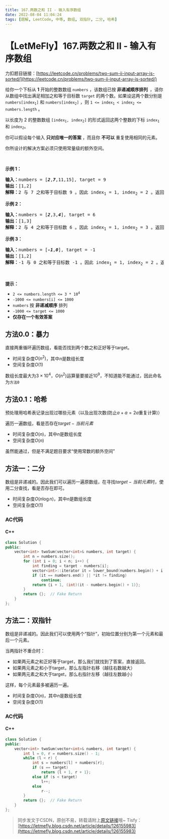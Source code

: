 ```yaml
---
title: 167.两数之和 II - 输入有序数组
date: 2022-08-04 11:04:24
tags: [题解, LeetCode, 中等, 数组, 双指针, 二分, 哈希]
---
```


# 【LetMeFly】167.两数之和 II - 输入有序数组

力扣题目链接：[https://leetcode.cn/problems/two-sum-ii-input-array-is-sorted/](https://leetcode.cn/problems/two-sum-ii-input-array-is-sorted/)

<p>给你一个下标从 <strong>1</strong> 开始的整数数组&nbsp;<code>numbers</code> ，该数组已按<strong><em> </em>非递减顺序排列&nbsp; </strong>，请你从数组中找出满足相加之和等于目标数&nbsp;<code>target</code> 的两个数。如果设这两个数分别是 <code>numbers[index<sub>1</sub>]</code> 和 <code>numbers[index<sub>2</sub>]</code> ，则 <code>1 &lt;= index<sub>1</sub> &lt; index<sub>2</sub> &lt;= numbers.length</code> 。</p>

<p>以长度为 2 的整数数组 <code>[index<sub>1</sub>, index<sub>2</sub>]</code> 的形式返回这两个整数的下标 <code>index<sub>1</sub></code><em> </em>和<em> </em><code>index<sub>2</sub></code>。</p>

<p>你可以假设每个输入 <strong>只对应唯一的答案</strong> ，而且你 <strong>不可以</strong> 重复使用相同的元素。</p>

<p>你所设计的解决方案必须只使用常量级的额外空间。</p>
&nbsp;

<p><strong>示例 1：</strong></p>

<pre>
<strong>输入：</strong>numbers = [<strong><em>2</em></strong>,<strong><em>7</em></strong>,11,15], target = 9
<strong>输出：</strong>[1,2]
<strong>解释：</strong>2 与 7 之和等于目标数 9 。因此 index<sub>1</sub> = 1, index<sub>2</sub> = 2 。返回 [1, 2] 。</pre>

<p><strong>示例 2：</strong></p>

<pre>
<strong>输入：</strong>numbers = [<strong><em>2</em></strong>,3,<strong><em>4</em></strong>], target = 6
<strong>输出：</strong>[1,3]
<strong>解释：</strong>2 与 4 之和等于目标数 6 。因此 index<sub>1</sub> = 1, index<sub>2</sub> = 3 。返回 [1, 3] 。</pre>

<p><strong>示例 3：</strong></p>

<pre>
<strong>输入：</strong>numbers = [<strong><em>-1</em></strong>,<strong><em>0</em></strong>], target = -1
<strong>输出：</strong>[1,2]
<strong>解释：</strong>-1 与 0 之和等于目标数 -1 。因此 index<sub>1</sub> = 1, index<sub>2</sub> = 2 。返回 [1, 2] 。
</pre>

<p>&nbsp;</p>

<p><strong>提示：</strong></p>

<ul>
	<li><code>2 &lt;= numbers.length &lt;= 3 * 10<sup>4</sup></code></li>
	<li><code>-1000 &lt;= numbers[i] &lt;= 1000</code></li>
	<li><code>numbers</code> 按 <strong>非递减顺序</strong> 排列</li>
	<li><code>-1000 &lt;= target &lt;= 1000</code></li>
	<li><strong>仅存在一个有效答案</strong></li>
</ul>


## 方法0.0：暴力

直接两重循环遍历数组，看能否找到两个数之和正好等于target。

+ 时间复杂度$O(n^2)$，其中$n$是数组长度
+ 空间复杂度$O(1)$

数组长度最大为$3\times 10^4$，$O(n^2)$运算量要接近$10^9$，不知道能不能通过，因此命名为```方法0```

## 方法0.1：哈希

预处理用哈希表记录出现过哪些元素（以及出现次数(防止$a+a=2a$重复计算)）

遍历一遍数组，看是否存在$target-当前元素$

+ 时间复杂度$O(n)$，其中$n$是数组长度
+ 空间复杂度$O(n)$

虽然能通过，但是不满足题目要求“使用常数的额外空间”

    
## 方法一：二分

数组是非递减的。因此我们可以遍历一遍原数组，在寻找$target - 当前元素$时，使用二分查找，看是否存在即可。

+ 时间复杂度$O(n\log n)$，其中$n$是数组长度
+ 空间复杂度$O(1)$

### AC代码

#### C++

```cpp
class Solution {
public:
    vector<int> twoSum(vector<int>& numbers, int target) {
        int n = numbers.size();
        for (int i = 0; i < n; i++) {
            int finding = target - numbers[i];
            vector<int>::iterator it = lower_bound(numbers.begin() + i + 1, numbers.end(), finding);
            if (it == numbers.end() || *it != finding)
                continue;
            return {i + 1, (int)(it - numbers.begin() + 1)};
        }
        return {};  // Fake Return
    }
};
```

## 方法二：双指针

数组是非递减的。因此我们可以使用两个“指针”，初始位置分别为第一个元素和最后一个元素。

当两指针不重合时：

+ 如果两元素之和正好等于target，那么我们就找到了答案，直接返回。
+ 如果两元素之和小于target，那么左指针右移（越往右数越大）
+ 如果两元素之和大于target，那么右指针左移（越往左数越小）

这样，每个元素最多被遍历一遍。

+ 时间复杂度$O(n)$，其中$n$是数组长度
+ 空间复杂度$O(1)$

### AC代码

#### C++

```cpp
class Solution {
public:
    vector<int> twoSum(vector<int>& numbers, int target) {
        int l = 0, r = numbers.size() - 1;
        while (l < r) {
            int s = numbers[l] + numbers[r];
            if (s == target)
                return {l + 1, r + 1};
            else if (s < target)
                l++;
            else
                r--;
        }
        return {};  // Fake Return
    }
};
```

> 同步发文于CSDN，原创不易，转载请附上[原文链接](https://leetcode.letmefly.xyz/2022/08/04/LeetCode%200167.%E4%B8%A4%E6%95%B0%E4%B9%8B%E5%92%8CII-%E8%BE%93%E5%85%A5%E6%9C%89%E5%BA%8F%E6%95%B0%E7%BB%84/)哦~
> Tisfy：[https://letmefly.blog.csdn.net/article/details/126155983](https://letmefly.blog.csdn.net/article/details/126155983)
